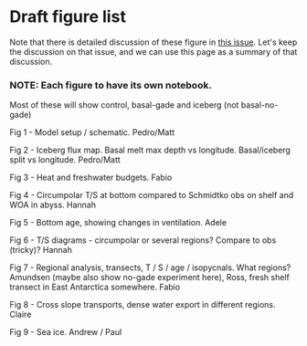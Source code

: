 # Draft figure list

Note that there is detailed discussion of these figure in [this issue]([https://github.com/adele157/easterlies-collaborative-project/issues/37](https://github.com/pedrocol/basal_mom5-collaborative-project/issues/72)). Let's keep the discussion on that issue, and we can use this page as a summary of that discussion.

### NOTE: Each figure to have its own notebook.

Most of these will show control, basal-gade and iceberg (not basal-no-gade)

Fig 1 - Model setup / schematic. Pedro/Matt

Fig 2 - Iceberg flux map. Basal melt max depth vs longitude. Basal/iceberg split vs longitude. Pedro/Matt

Fig 3 - Heat and freshwater budgets. Fabio

Fig 4 - Circumpolar T/S at bottom compared to Schmidtko obs on shelf and WOA in abyss. Hannah

Fig 5 - Bottom age, showing changes in ventilation. Adele

Fig 6 - T/S diagrams - circumpolar or several regions? Compare to obs (tricky)? Hannah

Fig 7 - Regional analysis, transects, T / S / age / isopycnals. What regions? Amundsen (maybe also show no-gade experiment here), Ross, fresh shelf transect in East Antarctica somewhere. Fabio

Fig 8 - Cross slope transports, dense water export in different regions. Claire

Fig 9 - Sea ice. Andrew / Paul
